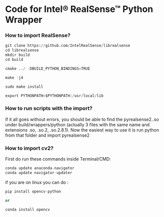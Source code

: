 # Code for Intel® RealSense™ Python Wrapper

### How to import RealSense?
```python
git clone https://github.com/IntelRealSense/librealsense
cd librealsense
mkdir build
cd build

cmake ../ -DBUILD_PYTHON_BINDINGS=TRUE

make -j4

sudo make install

export PYTHONPATH=$PYTHONPATH:/usr/local/lib
```

### How to run scripts with the import?
If it all goes without errors, you should be able to find the pyrealsense2.<arch info>.so under build/wrappers/python (actually 3 files with the same name and extensions .so, .so.2, .so.2.8.1).
Now the easiest way to use it is run python from that folder and import pyrealsense2

### How to import cv2?
First do run these commands inside Terminal/CMD:

```python
conda update anaconda-navigator  
conda update navigator-updater
```

if you are on linux you can do :
```python
pip install opencv-python

or

conda install opencv

```
